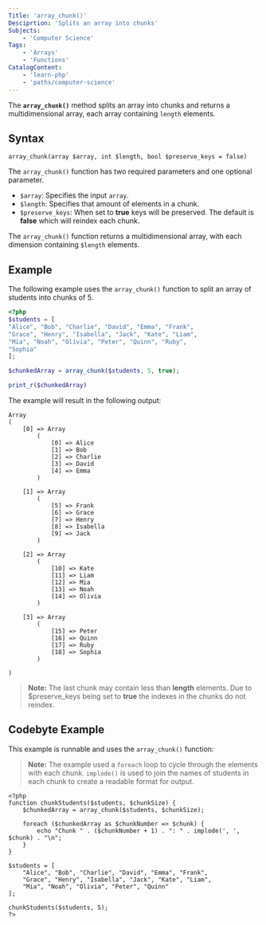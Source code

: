 ```yaml
---
Title: 'array_chunk()'
Desciprtion: 'Splits an array into chunks'
Subjects:
    - 'Computer Science'
Tags:
    - 'Arrays'
    - 'Functions'
CatalogContent:
    - 'learn-php'
    - 'paths/computer-science'
---
```


The **`array_chunk()`** method splits an array into chunks and returns a multidimensional array, each array containing `length` elements.

## Syntax

```pseudo
array_chunk(array $array, int $length, bool $preserve_keys = false)
```

The `array_chunk()` function has two required parameters and one optional parameter.

- `$array`: Specifies the input `array`.
- `$length`: Specifies that amount of elements in a chunk.
- `$preserve_keys`: When set to **true** keys will be preserved. The default is **false** which will reindex each chunk.

The `array_chunk()` function returns a multidimensional array, with each dimension containing `$length` elements.

## Example

The following example uses the `array_chunk()` function to split an array of students into chunks of 5.

```php
<?php
$students = [
"Alice", "Bob", "Charlie", "David", "Emma", "Frank",
"Grace", "Henry", "Isabella", "Jack", "Kate", "Liam",
"Mia", "Noah", "Olivia", "Peter", "Quinn", "Ruby",
"Sophia"
];

$chunkedArray = array_chunk($students, 5, true);

print_r($chunkedArray)
```

The example will result in the following output:

```shell
Array
(
    [0] => Array
        (
            [0] => Alice
            [1] => Bob
            [2] => Charlie
            [3] => David
            [4] => Emma
        )

    [1] => Array
        (
            [5] => Frank
            [6] => Grace
            [7] => Henry
            [8] => Isabella
            [9] => Jack
        )

    [2] => Array
        (
            [10] => Kate
            [11] => Liam
            [12] => Mia
            [13] => Noah
            [14] => Olivia
        )

    [3] => Array
        (
            [15] => Peter
            [16] => Quinn
            [17] => Ruby
            [18] => Sophia
        )

)
```

> **Note:** The last chunk may contain less than **length** elements. Due to $preserve_keys being set to **true** the indexes in the chunks do not reindex.

## Codebyte Example

This example is runnable and uses the `array_chunk()` function:

> **Note:** The example used a `foreach` loop to cycle through the elements with each chunk. `implode()` is used to join the names of students in each chunk to create a readable format for output.

```codebyte/php
<?php
function chunkStudents($students, $chunkSize) {
    $chunkedArray = array_chunk($students, $chunkSize);
    
    foreach ($chunkedArray as $chunkNumber => $chunk) {
        echo "Chunk " . ($chunkNumber + 1) . ": " . implode(', ', $chunk) . "\n";
    }
}

$students = [
    "Alice", "Bob", "Charlie", "David", "Emma", "Frank",
    "Grace", "Henry", "Isabella", "Jack", "Kate", "Liam",
    "Mia", "Noah", "Olivia", "Peter", "Quinn"
];

chunkStudents($students, 5);
?>
```




    
